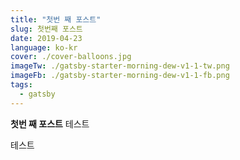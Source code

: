 ```yaml
---
title: "첫번 째 포스트"
slug: 첫번째 포스트
date: 2019-04-23
language: ko-kr
cover: ./cover-balloons.jpg
imageTw: ./gatsby-starter-morning-dew-v1-1-tw.png
imageFb: ./gatsby-starter-morning-dew-v1-1-fb.png
tags:
  - gatsby
---
```


**첫번 째 포스트** 
테스트


테스트

